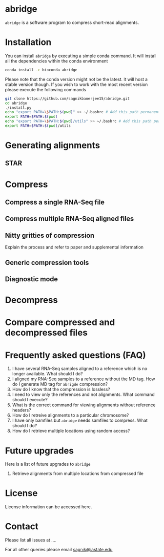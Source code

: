 # abridge

`abridge` is a software program to compress short-read alignments. 



# Installation

You can install `abridge` by executing a simple conda command. It will install all the dependencies within the conda environment

```bash
conda install -c bioconda abridge
```

Please note that the conda version might not be the latest. It will host a stable version though. If you wish to work with the most recent version please execute the following commands

```bash
git clone https://github.com/sagnikbanerjee15/abridge.git
cd abridge
./install.py
echo "export PATH=\$PATH:$(pwd)" >> ~/.bashrc # Add this path permanently to the bashrc file
export PATH=$PATH:$(pwd)
echo "export PATH=\$PATH:$(pwd)/utils" >> ~/.bashrc # Add this path permanently to the bashrc file
export PATH=$PATH:$(pwd)/utils
```



# Generating alignments



## STAR


# Compress

## Compress a single RNA-Seq file



## Compress multiple RNA-Seq aligned files



## Nitty gritties of compression

Explain the process and refer to paper and supplemental information

## Generic compression tools



## Diagnostic mode



# Decompress





# Compare compressed and decompressed files



# Frequently asked questions (FAQ)

1. I have several RNA-Seq samples aligned to a reference which is no longer available. What should I do?
2. I aligned my RNA-Seq samples to a reference without the MD tag. How do I generate MD tag for `abrigde` compression?
3. How do I know that the compression is lossless?
4. I need to view only the references and not alignments. What command should I execute?
5. What is the correct command for viewing alignments without reference headers?
6. How do I retreive alignments to a particular chromosome?
7. I have only bamfiles but `abridge` needs samfiles to compress. What should I do?
8. How do I retrieve multiple locations using random access?



# Future upgrades

Here is a list of future upgrades to `abridge`

1. Retrieve alignments from multiple locations from compressed file

# License

License information can be accessed here.

# Contact

Please list all issues at ....

For all other queries please email sagnik@iastate.edu